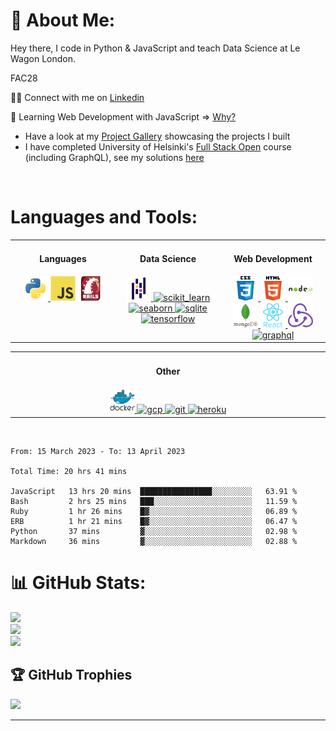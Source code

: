 # 💫 About Me:

Hey there, I code in Python & JavaScript and teach Data Science at Le Wagon London.

FAC28 

👩‍💻 Connect with me on [Linkedin](https://www.linkedin.com/in/yuqingwang42/) 
<!-- <br><br>  -->
🐳 Learning Web Development with JavaScript => [Why?](https://yuqingwwang.github.io/about-me/)
- Have a look at my [Project Gallery](https://yuqingwwang.github.io/project-gallery/) showcasing the projects I built
- I have completed University of Helsinki's [Full Stack Open](https://fullstackopen.com/en/) course (including GraphQL), see my solutions [here](https://github.com/yuqingwwang/FullStackOpen)

<!-- 👯 I am working on [kpop_analysis](https://github.com/JiwonGigiShin/kpop_analysis), an NLP project on KPOP lyrics through a Feminist lens.
 -->
<br>

# Languages and Tools:
<table><tr>
  <td valign="top" width="33%">
    <div align="center">  
      <h4>Languages</h4>
      <a href="https://www.python.org" target="_blank" rel="noreferrer"> <img src="https://raw.githubusercontent.com/devicons/devicon/master/icons/python/python-original.svg" alt="python" width="40" height="40"/> </a>
      <a href="https://developer.mozilla.org/en-US/docs/Web/JavaScript" target="_blank" rel="noreferrer"> <img src="https://raw.githubusercontent.com/devicons/devicon/master/icons/javascript/javascript-original.svg" alt="javascript" width="40" height="40"/></a> 
      <a href="https://rubyonrails.org/" target="_blank" rel="noreferrer"><img src='https://github.com/devicons/devicon/blob/master/icons/rails/rails-original-wordmark.svg' alt='rails' width="40" height="40"/>
    </div></a>
  </td>
  
  <td valign="top" width="33%">
    <div align="center">
    <h4>Data Science</h4>
    <a href="https://pandas.pydata.org/" target="_blank" rel="noreferrer"> <img src="https://raw.githubusercontent.com/devicons/devicon/2ae2a900d2f041da66e950e4d48052658d850630/icons/pandas/pandas-original.svg" alt="pandas" width="40" height="40"/> </a> 
    <a href="https://scikit-learn.org/" target="_blank" rel="noreferrer"> <img src="https://upload.wikimedia.org/wikipedia/commons/0/05/Scikit_learn_logo_small.svg" alt="scikit_learn" width="40" height="40"/> </a> 
    <a href="https://seaborn.pydata.org/" target="_blank" rel="noreferrer"> <img src="https://seaborn.pydata.org/_images/logo-mark-lightbg.svg" alt="seaborn" width="40" height="40"/> </a> <a href="https://www.sqlite.org/" target="_blank" rel="noreferrer"> <img src="https://www.vectorlogo.zone/logos/sqlite/sqlite-icon.svg" alt="sqlite" width="40" height="40"/> </a> 
    <a href="https://www.tensorflow.org" target="_blank" rel="noreferrer"> <img src="https://www.vectorlogo.zone/logos/tensorflow/tensorflow-icon.svg" alt="tensorflow" width="40" height="40"/> </a> 
    </div>
  </td>

  <td valign="top" width="33%">
    <div align="center">  
      <h4>Web Development</h4>
      <a href="https://www.w3schools.com/css/" target="_blank" rel="noreferrer"> <img src="https://raw.githubusercontent.com/devicons/devicon/master/icons/css3/css3-original-wordmark.svg" alt="css3" width="40" height="40"/> </a>
      <a href="https://www.w3.org/html/" target="_blank" rel="noreferrer"> <img src="https://raw.githubusercontent.com/devicons/devicon/master/icons/html5/html5-original-wordmark.svg" alt="html5" width="40" height="40"/> </a>
      <a href="https://nodejs.org" target="_blank" rel="noreferrer"> <img src="https://raw.githubusercontent.com/devicons/devicon/master/icons/nodejs/nodejs-original-wordmark.svg" alt="nodejs" width="40" height="40"/> </a> 
      <a href="https://www.mongodb.com/" target="_blank" rel="noreferrer"> <img src="https://raw.githubusercontent.com/devicons/devicon/master/icons/mongodb/mongodb-original-wordmark.svg" alt="mongodb" width="40" height="40"/> </a>
      <a href="https://reactjs.org/" target="_blank" rel="noreferrer"> <img src="https://raw.githubusercontent.com/devicons/devicon/master/icons/react/react-original-wordmark.svg" alt="react" width="40" height="40"/> </a> 
      <a href="https://redux.js.org" target="_blank" rel="noreferrer"> <img src="https://raw.githubusercontent.com/devicons/devicon/master/icons/redux/redux-original.svg" alt="redux" width="40" height="40"/> </a> 
      <a href="https://graphql.org" target="_blank" rel="noreferrer"> <img src="https://www.vectorlogo.zone/logos/graphql/graphql-icon.svg" alt="graphql" width="40" height="40"/> </a> 
      <!--- <a href="https://nestjs.com/" target="_blank" rel="noreferrer"> <img src="https://raw.githubusercontent.com/devicons/devicon/master/icons/nestjs/nestjs-plain.svg" alt="nestjs" width="40" height="40"/> </a> -->
    </div>
   </td>
  </tr></table>  

<table><tr>
  
  <td valign="top" width="33%">
    <div align="center">
      <h4>Other</h4>
      <a href="https://www.docker.com/" target="_blank" rel="noreferrer"> <img src="https://raw.githubusercontent.com/devicons/devicon/master/icons/docker/docker-original-wordmark.svg" alt="docker" width="40" height="40"/> </a> <a href="https://cloud.google.com" target="_blank" rel="noreferrer"> <img src="https://www.vectorlogo.zone/logos/google_cloud/google_cloud-icon.svg" alt="gcp" width="40" height="40"/> </a> 
      <a href="https://git-scm.com/" target="_blank" rel="noreferrer"> <img src="https://www.vectorlogo.zone/logos/git-scm/git-scm-icon.svg" alt="git" width="40" height="40"/> </a> 
      <a href="https://heroku.com" target="_blank" rel="noreferrer"> <img src="https://www.vectorlogo.zone/logos/heroku/heroku-icon.svg" alt="heroku" width="40" height="40"/> </a>    
    </div>
  </td></tr>
</table>

<br>

<!--START_SECTION:waka-->

```text
From: 15 March 2023 - To: 13 April 2023

Total Time: 20 hrs 41 mins

JavaScript   13 hrs 20 mins  ████████████████░░░░░░░░░   63.91 %
Bash         2 hrs 25 mins   ███░░░░░░░░░░░░░░░░░░░░░░   11.59 %
Ruby         1 hr 26 mins    █▓░░░░░░░░░░░░░░░░░░░░░░░   06.89 %
ERB          1 hr 21 mins    █▓░░░░░░░░░░░░░░░░░░░░░░░   06.47 %
Python       37 mins         ▓░░░░░░░░░░░░░░░░░░░░░░░░   02.98 %
Markdown     36 mins         ▓░░░░░░░░░░░░░░░░░░░░░░░░   02.88 %
```

<!--END_SECTION:waka-->

# 📊 GitHub Stats:

![](https://github-readme-stats-git-masterrstaa-rickstaa.vercel.app/api?username=yuqingwwang&theme=blueberry&hide_border=false&include_all_commits=true&count_private=true)<br/>
![](https://streak-stats.demolab.com/?user=yuqingwwang&mode=weekly&theme=blueberry&hide_border=false)<br/>
![](https://github-readme-stats-git-masterrstaa-rickstaa.vercel.app/api/top-langs/?username=yuqingwwang&theme=blueberry&hide_border=false&include_all_commits=true&count_private=true&layout=compact)

## 🏆 GitHub Trophies
![](https://github-profile-trophy.vercel.app/?username=yuqingwwang&theme=onedark&no-frame=false&no-bg=false&margin-w=4)

<!-- ### 😂 Random Dev Meme
<img src="https://random-memer.herokuapp.com/" width="512px"/> -->

---

<!--[![](https://visitcount.itsvg.in/api?id=yuqingwwang&icon=0&color=0)](https://visitcount.itsvg.in) -->
<!-- ![](https://komarev.com/ghpvc/?username=yuqingwwang)
 -->

